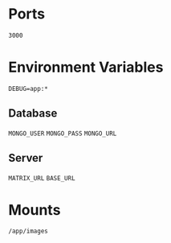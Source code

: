 # Ports
`3000`

# Environment Variables
`DEBUG=app:*`

## Database
`MONGO_USER`
`MONGO_PASS`
`MONGO_URL`

## Server
`MATRIX_URL`
`BASE_URL`

# Mounts
`/app/images`